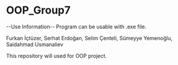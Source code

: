 # OOP_Group7


--Use Information--
Program can be usable with .exe file.



Furkan İçtüzer,
Serhat Erdoğan,
Selim Çenteli,
Sümeyye Yemenoğlu,
Saidahmad Usmanaliev

This repository will used for OOP project.
